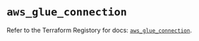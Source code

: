 # `aws_glue_connection`

Refer to the Terraform Registory for docs: [`aws_glue_connection`](https://www.terraform.io/docs/providers/aws/r/glue_connection).

